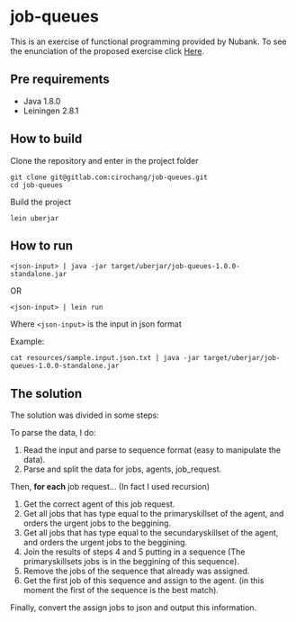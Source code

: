 # job-queues

This is an exercise of functional programming provided by Nubank.
To see the enunciation of the proposed exercise click [Here](/resources/queues-1.txt).

## Pre requirements

- Java 1.8.0
- Leiningen 2.8.1

## How to build

Clone the repository and enter in the project folder
```
git clone git@gitlab.com:cirochang/job-queues.git
cd job-queues
```

Build the project
```
lein uberjar
```

## How to run

```
<json-input> | java -jar target/uberjar/job-queues-1.0.0-standalone.jar
```

OR
```
<json-input> | lein run
```

Where `<json-input>` is the input in json format

Example:
```
cat resources/sample.input.json.txt | java -jar target/uberjar/job-queues-1.0.0-standalone.jar
```

## The solution

The solution was divided in some steps:

To parse the data, I do:
1. Read the input and parse to sequence format (easy to manipulate the data).
2. Parse and split the data for jobs, agents, job_request.

Then, **for each** job request... (In fact I used recursion)
1. Get the correct agent of this job request.
2. Get all jobs that has type equal to the primaryskillset of the agent, and orders the urgent jobs to the beggining.
3. Get all jobs that has type equal to the secundaryskillset of the agent, and orders the urgent jobs to the beggining.
4. Join the results of steps 4 and 5 putting in a sequence (The primaryskillsets jobs is in the beggining of this sequence).
5. Remove the jobs of the sequence that already was assigned.
6. Get the first job of this sequence and assign to the agent. (in this moment the first of the sequence is the best match).

Finally, convert the assign jobs to json and output this information.


